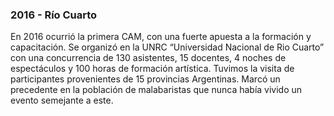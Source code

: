 ### 2016 - Río Cuarto

En 2016 ocurrió la primera CAM, con una fuerte apuesta a la formación y capacitación. Se organizó en la UNRC “Universidad Nacional de Rio Cuarto” con una concurrencia de 130 asistentes, 15 docentes, 4 noches de espectáculos y 100 horas de formación artística. Tuvimos la visita de participantes provenientes de 15 provincias Argentinas. Marcó un precedente en la población de malabaristas que nunca había vivido un evento semejante a este.
